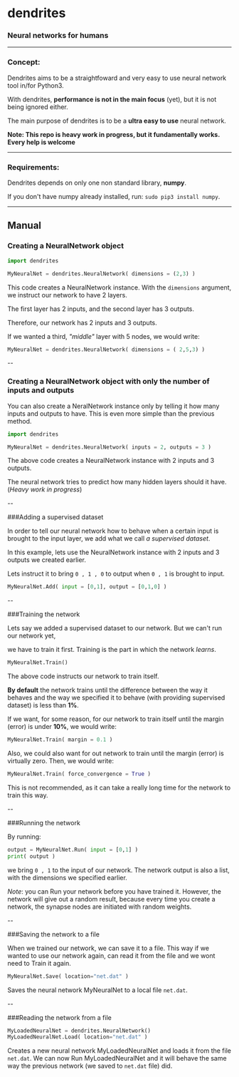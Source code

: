 # dendrites

### Neural networks for humans
---
### Concept:
Dendrites aims to be a straightfoward and
very easy to use neural network tool in/for Python3.

With dendrites, **performance is not in the main focus** (yet), but it is not 
being ignored either.

The main purpose of dendrites is to be a **ultra easy to use** neural network.

**Note: This repo is heavy work in progress, but it fundamentally
works. Every help is welcome**

---

### Requirements:

Dendrites depends on only one non standard library, **numpy**.

If you don't have numpy already installed, run: `sudo pip3 install numpy`.

---

## Manual
### Creating a NeuralNetwork object

```python
import dendrites

MyNeuralNet = dendrites.NeuralNetwork( dimensions = (2,3) )
```

This code creates a NeuralNetwork instance.
With the `dimensions` argument, we instruct our network to have
2 layers.

The first layer has 2 inputs, and the second layer has 3 outputs.

Therefore, our network has 2 inputs and 3 outputs.


If we wanted a third, *"middle"* layer with 5 nodes, we would write:
```python
MyNeuralNet = dendrites.NeuralNetwork( dimensions = ( 2,5,3) )
```

--

### Creating a NeuralNetwork object with only the number of inputs and outputs

You can also create a NeralNetwork instance only by telling it how many 
inputs and outputs to have. This is even more simple than the previous method.

```python
import dendrites

MyNeuralNet = dendrites.NeuralNetwork( inputs = 2, outputs = 3 )
```

The above code creates a NeuralNetwork instance with 2 inputs and 3 outputs.

The neural network tries to predict how many hidden layers should it have. (*Heavy work in progress*)

-- 

###Adding a supervised dataset

In order to tell our neural network how to behave when a certain input is brought to the input layer, we add what we call *a supervised dataset*.

In this example, lets use the NeuralNetwork instance with 2 inputs and 3 outputs we created earlier.

Lets instruct it to bring `0 , 1 , 0` to output when `0 , 1` is brought to input.

```python
MyNeuralNet.Add( input = [0,1], output = [0,1,0] )
```

--

###Training the network

Lets say we added a supervised dataset to our network. But we can't run our network yet,

we have to train it first. Training is the part in which the network *learns*.

```python
MyNeuralNet.Train()
```

The above code instructs our network to train itself.

**By default** the network trains until the difference between the way
it behaves and the way we specified it to behave (with providing supervised dataset)
is less than **1%**.


If we want, for some reason, for our network to train itself until the margin (error) is
under **10%**, we would write:
```python
MyNeuralNet.Train( margin = 0.1 )
```


Also, we could also want for out network to train until the margin (error) is virtually zero.
Then, we would write:

```python
MyNeuralNet.Train( force_convergence = True )
```

This is not recommended, as it can take a really long time for the network to train this way.

--

###Running the network

By running:
```python
output = MyNeuralNet.Run( input = [0,1] )
print( output )
```

we bring `0 , 1` to the input of our network. The network output is also a list, with the dimensions we specified earlier.


*Note*: you can Run your network before you have trained it. However, the network will give out a random result, because every time you create a network, the synapse nodes are initiated with random weights.

--

###Saving the network to a file

When we trained our network, we can save it to a file. This way if we wanted to use our
network again, can read it from the file and we wont need to Train it again.

```python
MyNeuralNet.Save( location="net.dat" )
```

Saves the neural network MyNeuralNet to a local file `net.dat`.


--


###Reading the network from a file

```python
MyLoadedNeuralNet = dendrites.NeuralNetwork()
MyLoadedNeuralNet.Load( location="net.dat" )
```

Creates a new neural network MyLoadedNeuralNet and loads it from the file `net.dat`. We can now Run MyLoadedNeuralNet and it will behave the same way the previous network (we saved to `net.dat` file) did.
